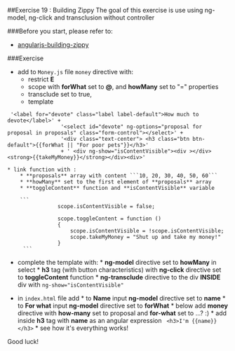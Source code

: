 ##Exercise 19 :  Building Zippy
The goal of this exercise is use using ng-model, ng-click and transclusion without controller

###Before you start, please refer to:
* [angularjs-building-zippy](https://egghead.io/lessons/angularjs-building-zippy)

###Exercise
* add to ```Money.js``` file ```money``` directive with:
    * restrict **E**
    * scope with **forWhat** set to **@**, and **howMany** set to "=" properties
    * transclude set to true,
    * template
```
 '<label for="devote" class="label label-default">How much to devote</label>' +
                 '<select id="devote" ng-options="proposal for proposal in proposals" class="form-control"></select>' +
                 '<div class="text-center"> <h3 class="btn btn-default">{{forWhat || "For poor pets"}}</h3>'
                 + ' <div ng-show="isContentVisible"><div ></div><strong>{{takeMyMoney}}</strong></div><div>'
```
    * link function with :
        * **proposals** array with content ```10, 20, 30, 40, 50, 60```
        * **howMany** set to the first element of **proposals** array
        * **toggleContent** function and **isContentVisible** variable
        
        ```
                    scope.isContentVisible = false;
        
                    scope.toggleContent = function ()
                    {
                        scope.isContentVisible = !scope.isContentVisible;
                        scope.takeMyMoney = "Shut up and take my money!"
                    }
         ```
            
* complete the template with:
      * **ng-model** directive set to **howMany** in select
      * **h3** tag (with button characteristics) with **ng-click** directive set to **toggleContent** function
      * **ng-transclude** directive to the div **INSIDE** div with ```ng-show="isContentVisible"```
        
* in ```index.html``` file add
        * to **Name** input **ng-model** directive set to **name**
        * to **For what** input **ng-model** directive set to **forWhat**
        * below add **money** directive with **how-many** set to proposal and **for-what** set to ...? :)
        * add inside **h3** tag with **name** as an angular expression 
        ``` <h3>I'm {{name}}</h3>```
        * see how it's everything works!

Good luck!
